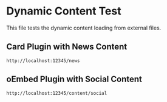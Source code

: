 # Dynamic Content Test

This file tests the dynamic content loading from external files.

## Card Plugin with News Content

```card
http://localhost:12345/news
```

## oEmbed Plugin with Social Content

```oembed
http://localhost:12345/content/social
```
